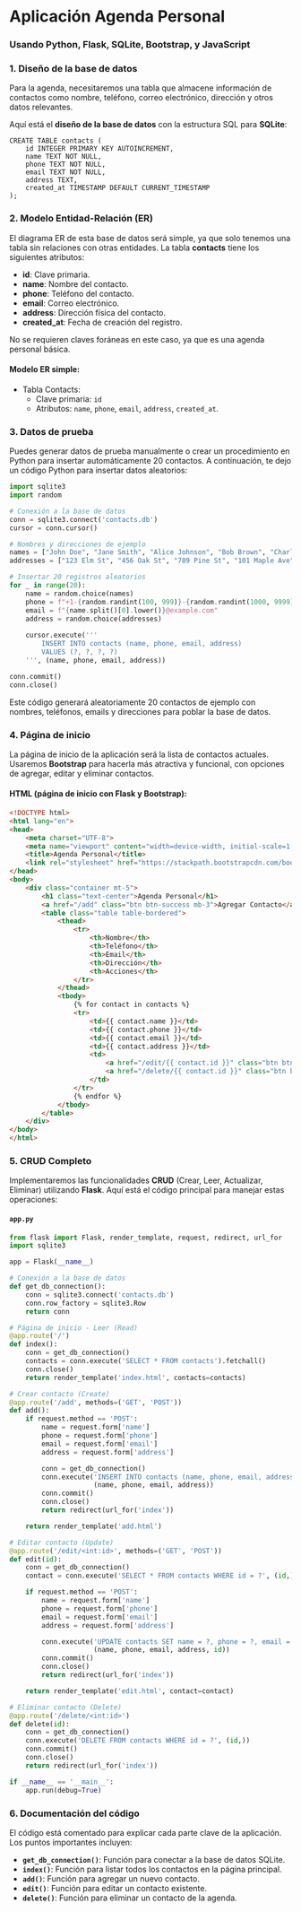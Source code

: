 # **Aplicación  Agenda Personal** 

### Usando Python, Flask, SQLite, Bootstrap, y JavaScript

### 1. Diseño de la base de datos

Para la agenda, necesitaremos una tabla que almacene información de contactos como nombre, teléfono, correo electrónico, dirección y otros datos relevantes.

Aquí está el **diseño de la base de datos** con la estructura SQL para **SQLite**:

```sqlite
CREATE TABLE contacts (
    id INTEGER PRIMARY KEY AUTOINCREMENT,
    name TEXT NOT NULL,
    phone TEXT NOT NULL,
    email TEXT NOT NULL,
    address TEXT,
    created_at TIMESTAMP DEFAULT CURRENT_TIMESTAMP
);
```

### 2. Modelo Entidad-Relación (ER)

El diagrama ER de esta base de datos será simple, ya que solo tenemos una tabla sin relaciones con otras entidades. La tabla **contacts** tiene los siguientes atributos:

- **id**: Clave primaria.
- **name**: Nombre del contacto.
- **phone**: Teléfono del contacto.
- **email**: Correo electrónico.
- **address**: Dirección física del contacto.
- **created_at**: Fecha de creación del registro.

No se requieren claves foráneas en este caso, ya que es una agenda personal básica.

#### Modelo ER simple:

- Tabla Contacts:
  - Clave primaria: `id`
  - Atributos: `name`, `phone`, `email`, `address`, `created_at`.

### 3. Datos de prueba

Puedes generar datos de prueba manualmente o crear un procedimiento en Python para insertar automáticamente 20 contactos. A continuación, te dejo un código Python para insertar datos aleatorios:

```python
import sqlite3
import random

# Conexión a la base de datos
conn = sqlite3.connect('contacts.db')
cursor = conn.cursor()

# Nombres y direcciones de ejemplo
names = ["John Doe", "Jane Smith", "Alice Johnson", "Bob Brown", "Charlie Clark"]
addresses = ["123 Elm St", "456 Oak St", "789 Pine St", "101 Maple Ave", "202 Birch Blvd"]

# Insertar 20 registros aleatorios
for _ in range(20):
    name = random.choice(names)
    phone = f"+1-{random.randint(100, 999)}-{random.randint(1000, 9999)}"
    email = f"{name.split()[0].lower()}@example.com"
    address = random.choice(addresses)
    
    cursor.execute('''
        INSERT INTO contacts (name, phone, email, address)
        VALUES (?, ?, ?, ?)
    ''', (name, phone, email, address))

conn.commit()
conn.close()
```

Este código generará aleatoriamente 20 contactos de ejemplo con nombres, teléfonos, emails y direcciones para poblar la base de datos.

### 4. Página de inicio

La página de inicio de la aplicación será la lista de contactos actuales. Usaremos **Bootstrap** para hacerla más atractiva y funcional, con opciones de agregar, editar y eliminar contactos.

#### HTML (página de inicio con Flask y Bootstrap):

```html
<!DOCTYPE html>
<html lang="en">
<head>
    <meta charset="UTF-8">
    <meta name="viewport" content="width=device-width, initial-scale=1.0">
    <title>Agenda Personal</title>
    <link rel="stylesheet" href="https://stackpath.bootstrapcdn.com/bootstrap/4.5.2/css/bootstrap.min.css">
</head>
<body>
    <div class="container mt-5">
        <h1 class="text-center">Agenda Personal</h1>
        <a href="/add" class="btn btn-success mb-3">Agregar Contacto</a>
        <table class="table table-bordered">
            <thead>
                <tr>
                    <th>Nombre</th>
                    <th>Teléfono</th>
                    <th>Email</th>
                    <th>Dirección</th>
                    <th>Acciones</th>
                </tr>
            </thead>
            <tbody>
                {% for contact in contacts %}
                <tr>
                    <td>{{ contact.name }}</td>
                    <td>{{ contact.phone }}</td>
                    <td>{{ contact.email }}</td>
                    <td>{{ contact.address }}</td>
                    <td>
                        <a href="/edit/{{ contact.id }}" class="btn btn-warning btn-sm">Editar</a>
                        <a href="/delete/{{ contact.id }}" class="btn btn-danger btn-sm">Eliminar</a>
                    </td>
                </tr>
                {% endfor %}
            </tbody>
        </table>
    </div>
</body>
</html>
```

### 5. CRUD Completo

Implementaremos las funcionalidades **CRUD** (Crear, Leer, Actualizar, Eliminar) utilizando **Flask**. Aquí está el código principal para manejar estas operaciones:

#### `app.py`

```python
from flask import Flask, render_template, request, redirect, url_for
import sqlite3

app = Flask(__name__)

# Conexión a la base de datos
def get_db_connection():
    conn = sqlite3.connect('contacts.db')
    conn.row_factory = sqlite3.Row
    return conn

# Página de inicio - Leer (Read)
@app.route('/')
def index():
    conn = get_db_connection()
    contacts = conn.execute('SELECT * FROM contacts').fetchall()
    conn.close()
    return render_template('index.html', contacts=contacts)

# Crear contacto (Create)
@app.route('/add', methods=('GET', 'POST'))
def add():
    if request.method == 'POST':
        name = request.form['name']
        phone = request.form['phone']
        email = request.form['email']
        address = request.form['address']

        conn = get_db_connection()
        conn.execute('INSERT INTO contacts (name, phone, email, address) VALUES (?, ?, ?, ?)',
                     (name, phone, email, address))
        conn.commit()
        conn.close()
        return redirect(url_for('index'))

    return render_template('add.html')

# Editar contacto (Update)
@app.route('/edit/<int:id>', methods=('GET', 'POST'))
def edit(id):
    conn = get_db_connection()
    contact = conn.execute('SELECT * FROM contacts WHERE id = ?', (id,)).fetchone()

    if request.method == 'POST':
        name = request.form['name']
        phone = request.form['phone']
        email = request.form['email']
        address = request.form['address']

        conn.execute('UPDATE contacts SET name = ?, phone = ?, email = ?, address = ? WHERE id = ?',
                     (name, phone, email, address, id))
        conn.commit()
        conn.close()
        return redirect(url_for('index'))

    return render_template('edit.html', contact=contact)

# Eliminar contacto (Delete)
@app.route('/delete/<int:id>')
def delete(id):
    conn = get_db_connection()
    conn.execute('DELETE FROM contacts WHERE id = ?', (id,))
    conn.commit()
    conn.close()
    return redirect(url_for('index'))

if __name__ == '__main__':
    app.run(debug=True)
```

### 6. Documentación del código

El código está comentado para explicar cada parte clave de la aplicación. Los puntos importantes incluyen:

- **`get_db_connection()`**: Función para conectar a la base de datos SQLite.
- **`index()`**: Función para listar todos los contactos en la página principal.
- **`add()`**: Función para agregar un nuevo contacto.
- **`edit()`**: Función para editar un contacto existente.
- **`delete()`**: Función para eliminar un contacto de la agenda.